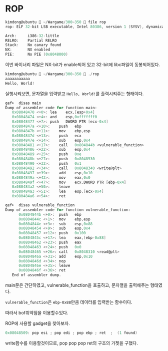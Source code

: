 # ROP

```c
kimdong@ubuntu  ~/Wargame/300~350  file rop
rop: ELF 32-bit LSB executable, Intel 80386, version 1 (SYSV), dynamically linked, interpreter /lib/ld-, for GNU/Linux 2.6.32, BuildID[sha1]=44cfbcb6b7104566b4b70e843bc97c0609b7a018, not stripped

Arch:     i386-32-little
RELRO:    Partial RELRO
Stack:    No canary found
NX:       NX enabled
PIE:      No PIE (0x8048000)

```
이번 바이너리 파일은 NX-bit가 enable되어 있고 32-bit에 libc파일이 동봉되어있다.<br>

```c
kimdong@ubuntu  ~/Wargame/300~350  ./rop
aaaaaaaaaaa
Hello, World!
```
실행시켜보면, 문자열을 입력받고 `Hello, World!`를 출력시켜주는 형태이다.<br>

```c
gef➤  disas main
Dump of assembler code for function main:
   0x08048470 <+0>:	lea    ecx,[esp+0x4]
   0x08048474 <+4>:	and    esp,0xfffffff0
   0x08048477 <+7>:	push   DWORD PTR [ecx-0x4]
   0x0804847a <+10>:	push   ebp
   0x0804847b <+11>:	mov    ebp,esp
   0x0804847d <+13>:	push   ecx
   0x0804847e <+14>:	sub    esp,0x4
   0x08048481 <+17>:	call   0x804844b <vulnerable_function>
   0x08048486 <+22>:	sub    esp,0x4
   0x08048489 <+25>:	push   0xe
   0x0804848b <+27>:	push   0x8048530
   0x08048490 <+32>:	push   0x1
   0x08048492 <+34>:	call   0x8048340 <write@plt>
   0x08048497 <+39>:	add    esp,0x10
   0x0804849a <+42>:	mov    eax,0x0
   0x0804849f <+47>:	mov    ecx,DWORD PTR [ebp-0x4]
   0x080484a2 <+50>:	leave  
   0x080484a3 <+51>:	lea    esp,[ecx-0x4]
   0x080484a6 <+54>:	ret  

gef➤  disas vulnerable_function
Dump of assembler code for function vulnerable_function:
      0x0804844b <+0>:	push   ebp
      0x0804844c <+1>:	mov    ebp,esp
      0x0804844e <+3>:	sub    esp,0x88
      0x08048454 <+9>:	sub    esp,0x4
      0x08048457 <+12>:	push   0x100
      0x0804845c <+17>:	lea    eax,[ebp-0x88]
      0x08048462 <+23>:	push   eax
      0x08048463 <+24>:	push   0x0
      0x08048465 <+26>:	call   0x8048310 <read@plt>
      0x0804846a <+31>:	add    esp,0x10
      0x0804846d <+34>:	nop
      0x0804846e <+35>:	leave  
      0x0804846f <+36>:	ret    
   End of assembler dump.

```

main문은 간단하였고, vulnerable_function을 호출하고, 문자열을 출력해주는 형태였다.<br>

`vulnerable_function`은  `ebp-0x88`만큼 데이터를 입력받는 함수이다.<br>

따라서 bof취약점을 이용할수있다.<br>

ROP에 사용할 gadget을 찾아보자.<br>

```c
0x08048509: pop esi ; pop edi ; pop ebp ; ret  ;  (1 found)
```

write함수를 이용할것이므로, pop pop pop ret의 구조의 가젯을 구했다.<br>
